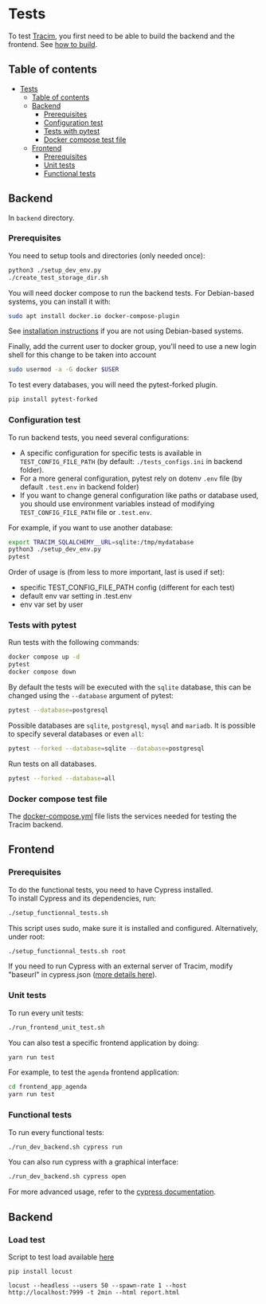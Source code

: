 # Tests

To test [Tracim](https://www.tracim.fr), you first need to be able to
build the backend and the frontend.
See [how to build](/docs/development/backend_build.md).

## Table of contents

- [Tests](#tests)
  - [Table of contents](#table-of-contents)
  - [Backend](#backend)
    - [Prerequisites](#prerequisites)
    - [Configuration test](#configuration-test)
    - [Tests with pytest](#tests-with-pytest)
    - [Docker compose test file](#docker-compose-test-file)
  - [Frontend](#frontend)
    - [Prerequisites](#prerequisites-1)
    - [Unit tests](#unit-tests)
    - [Functional tests](#functional-tests)

## Backend

In `backend` directory.

### Prerequisites

You need to setup tools and directories (only needed once):

```bash
python3 ./setup_dev_env.py
./create_test_storage_dir.sh
```

You will need docker compose to run the backend tests.
For Debian-based systems, you can install it with:

```bash
sudo apt install docker.io docker-compose-plugin
```

See [installation instructions](https://docs.docker.com/compose/install/) if you are not using Debian-based systems.

Finally, add the current user to docker group, you'll need to use a new login shell for this change to be taken into account

```bash
sudo usermod -a -G docker $USER
```

To test every databases, you will need the pytest-forked plugin.

```bash
pip install pytest-forked
```

### Configuration test

To run backend tests, you need several configurations:

- A specific configuration for specific tests is
available in `TEST_CONFIG_FILE_PATH` (by default: `./tests_configs.ini` in backend folder).
- For a more general configuration, pytest rely on dotenv `.env` file (by default `.test.env` in backend folder)
- If you want to change general configuration like paths or database used, you should use environment variables instead of modifying `TEST_CONFIG_FILE_PATH` file or `.test.env`.

For example, if you want to use another database:

```bash
export TRACIM_SQLALCHEMY__URL=sqlite:/tmp/mydatabase
python3 ./setup_dev_env.py
pytest
```

Order of usage is (from less to more important, last is used if set):

- specific TEST_CONFIG_FILE_PATH config (different for each test)
- default env var setting in .test.env
- env var set by user

### Tests with pytest

Run tests with the following commands:

```bash
docker compose up -d
pytest
docker compose down
```

By default the tests will be executed with the `sqlite` database, this can be changed using the `--database` argument of pytest:

```bash
pytest --database=postgresql
```

Possible databases are `sqlite`, `postgresql`, `mysql` and `mariadb`.
It is possible to specify several databases or even `all`:

```bash
pytest --forked --database=sqlite --database=postgresql
```

Run tests on all databases.

```bash
pytest --forked --database=all
```

### Docker compose test file

The [docker-compose.yml](/backend/docker-compose.yml) file lists the services needed for testing the Tracim backend.
<!-- Default environment variables used by the containers are written in the [.env](/backend/.env) file next to `docker-compose.yml`. -->

## Frontend

### Prerequisites

To do the functional tests, you need to have Cypress installed.  
To install Cypress and its dependencies, run:

```bash
./setup_functionnal_tests.sh
```

This script uses sudo, make sure it is installed and configured.
Alternatively, under root:

```bash
./setup_functionnal_tests.sh root
```

If you need to run Cypress with an external server of Tracim, modify "baseurl" in cypress.json ([more details here](https://docs.cypress.io/guides/references/configuration.html#Options)).

### Unit tests

To run every unit tests:

```bash
./run_frontend_unit_test.sh
```

You can also test a specific frontend application by doing:

```bash
yarn run test
```

For example, to test the `agenda` frontend application:

```bash
cd frontend_app_agenda
yarn run test
```

### Functional tests

To run every functional tests:

```bash
./run_dev_backend.sh cypress run
```

You can also run cypress with a graphical interface:

```bash
./run_dev_backend.sh cypress open
```

For more advanced usage, refer to the [cypress documentation](https://docs.cypress.io/guides/guides/getting-started-guide.html).

## Backend
### Load test

Script to test load available [here](/backend/load_tests/)

```shell
pip install locust
```

```sheel
locust --headless --users 50 --spawn-rate 1 --host http://localhost:7999 -t 2min --html report.html
```
